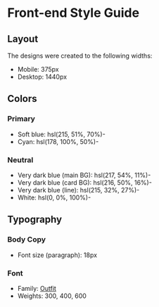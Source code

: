# Front-end Style Guide

## Layout

The designs were created to the following widths:

- Mobile: 375px
- Desktop: 1440px

## Colors

### Primary

- Soft blue: hsl(215, 51%, 70%)-
- Cyan: hsl(178, 100%, 50%)-

### Neutral

- Very dark blue (main BG): hsl(217, 54%, 11%)-
- Very dark blue (card BG): hsl(216, 50%, 16%)-
- Very dark blue (line): hsl(215, 32%, 27%)-
- White: hsl(0, 0%, 100%)-

## Typography

### Body Copy

- Font size (paragraph): 18px

### Font

- Family: [Outfit](https://fonts.google.com/specimen/Outfit)
- Weights: 300, 400, 600

